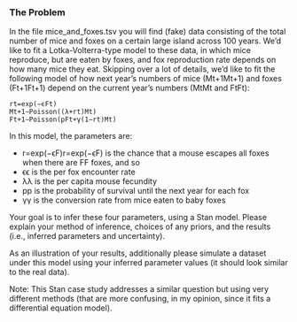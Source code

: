 ### The Problem
In the file mice_and_foxes.tsv you will find (fake) data consisting of the total number of mice and foxes on a certain large island across 100 years. We’d like to fit a Lotka-Volterra-type model to these data, in which mice reproduce, but are eaten by foxes, and fox reproduction rate depends on how many mice they eat. Skipping over a lot of details, we’d like to fit the following model of how next year’s numbers of mice (Mt+1Mt+1) and foxes (Ft+1Ft+1) depend on the current year’s numbers (MtMt and FtFt): 
```
rt=exp(−ϵFt)
Mt+1∼Poisson((λ+rt)Mt)
Ft+1∼Poisson(pFt+γ(1−rt)Mt)
```
In this model, the parameters are:

-	r=exp(−ϵF)r=exp⁡(−ϵF) is the chance that a mouse escapes all foxes when there are FF foxes, and so
-	ϵϵ is the per fox encounter rate
-	λλ is the per capita mouse fecundity
-	pp is the probability of survival until the next year for each fox
-	γγ is the conversion rate from mice eaten to baby foxes

Your goal is to infer these four parameters, using a Stan model. Please explain your method of inference, choices of any priors, and the results (i.e., inferred parameters and uncertainty).

As an illustration of your results, additionally please simulate a dataset under this model using your inferred parameter values (it should look similar to the real data).

Note: This Stan case study addresses a similar question but using very different methods (that are more confusing, in my opinion, since it fits a differential equation model).

